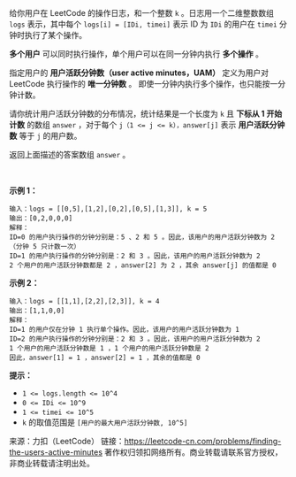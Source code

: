 给你用户在 LeetCode 的操作日志，和一个整数 ```k``` 。日志用一个二维整数数组 ```logs``` 表示，其中每个 ```logs[i] = [IDi, timei]``` 表示 ID 为 ```IDi``` 的用户在 ```timei``` 分钟时执行了某个操作。

**多个用户** 可以同时执行操作，单个用户可以在同一分钟内执行 **多个操作** 。

指定用户的 **用户活跃分钟数（user active minutes，UAM）** 定义为用户对 LeetCode 执行操作的 **唯一分钟数** 。 即使一分钟内执行多个操作，也只能按一分钟计数。

请你统计用户活跃分钟数的分布情况，统计结果是一个长度为 ```k``` 且 **下标从 1 开始计数** 的数组 ```answer``` ，对于每个 ```j（1 <= j <= k），answer[j]``` 表示 **用户活跃分钟数** 等于 ```j``` 的用户数。

返回上面描述的答案数组 ```answer``` 。

 

**示例 1：**
```
输入：logs = [[0,5],[1,2],[0,2],[0,5],[1,3]], k = 5
输出：[0,2,0,0,0]
解释：
ID=0 的用户执行操作的分钟分别是：5 、2 和 5 。因此，该用户的用户活跃分钟数为 2（分钟 5 只计数一次）
ID=1 的用户执行操作的分钟分别是：2 和 3 。因此，该用户的用户活跃分钟数为 2
2 个用户的用户活跃分钟数都是 2 ，answer[2] 为 2 ，其余 answer[j] 的值都是 0
```
**示例 2：**
```
输入：logs = [[1,1],[2,2],[2,3]], k = 4
输出：[1,1,0,0]
解释：
ID=1 的用户仅在分钟 1 执行单个操作。因此，该用户的用户活跃分钟数为 1
ID=2 的用户执行操作的分钟分别是：2 和 3 。因此，该用户的用户活跃分钟数为 2
1 个用户的用户活跃分钟数是 1 ，1 个用户的用户活跃分钟数是 2 
因此，answer[1] = 1 ，answer[2] = 1 ，其余的值都是 0
```

**提示：**

* ```1 <= logs.length <= 10^4```
* ```0 <= IDi <= 10^9```
* ```1 <= timei <= 10^5```
* ```k``` 的取值范围是 ```[用户的最大用户活跃分钟数, 10^5]```

来源：力扣（LeetCode）
链接：https://leetcode-cn.com/problems/finding-the-users-active-minutes
著作权归领扣网络所有。商业转载请联系官方授权，非商业转载请注明出处。